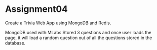 # Assignment04

Create a Trivia Web App using MongoDB and Redis. 

MongoDB used with MLabs
  Stored 3 questions and once user loads the page, it will load a random question out of all the questions stored in the database. 
  
